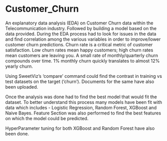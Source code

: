 # Customer_Churn

An explanatory data analysis (EDA) on Customer Churn data within the Telecommunication industry. Followed by building a model based on the data provided. During the EDA process had to look for issues in the data and find correlation among the various variables in order to improve/lower customer churn predictions.
Churn rate is a critical metric of customer satisfaction. Low churn rates mean happy customers; high churn rates mean customers are leaving you. A small rate of monthly/quarterly churn compounds over time. 1% monthly churn quickly translates to almost 12% yearly churn.

Using SweetViz’s ‘compare’ command could find the contrast in training vs test datasets on the target (‘churn’). Documents for the same have also been uploaded. 

Once the analysis was done had to find the best model that would fit the dataset. To better understand this process many models have been fit with data which includes - Logistic Regression, Random Forest, XGBoost and Naive Bayes. Feature Section was also performed to find the best features on which the model could be predicted. 

HyperParameter tuning for both XGBoost and Random Forest have also been done. 
